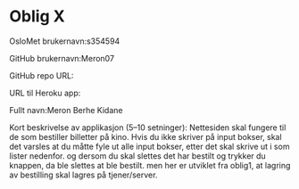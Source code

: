 Oblig X
=======
OsloMet brukernavn:s354594

GitHub brukernavn:Meron07       

GitHub repo URL: 

URL til Heroku app:

Fullt navn:Meron Berhe Kidane

Kort beskrivelse av applikasjon (5–10 setninger): Nettesiden skal fungere til de som bestiller billetter på kino. Hvis du ikke skriver på input bokser, skal det varsles at du måtte fyle ut alle input bokser, etter det skal skrive ut i som lister nedenfor. og dersom du skal slettes det har bestilt og trykker du knappen, da ble slettes at ble bestilt. men her er utviklet fra oblig1, at lagring av bestilling skal lagres på tjener/server.
